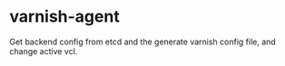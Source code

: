 # varnish-agent

Get backend config from etcd and the generate varnish config file, and change active vcl.
